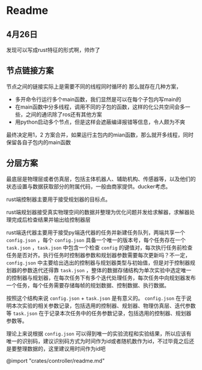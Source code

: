 # Readme

## 4月26日

发现可以写成rust特征的形式啊，帅炸了

## 节点链接方案

节点之间的链接实际上是需要不同的线程同时循环的
那么就存在几种方案，

- 多开命令行运行多个main函数，我们显然是可以在每个子包内写main的
- 在main函数中分多线程，调用不同的子包的函数，这样的化公共空间会多一些，之间的通讯除了ros还有其他方案
- 用python启动多个节点，但是这样会遮蔽编译报错等信息，令人颇为不爽

最终决定用1，2 方案合并，如果运行主包内的mian函数，那么就开多线程，同时保留各自子包内的main函数

## 分层方案

最底层是物理层或者仿真层，包括主体机器人、辅助机构、传感器等，以及他们的状态设置与数据获取部分的附属代码，一般由商家提供。ducker考虑。

rust端控制器主要用于接受规划器的目标点。

rust端规划器接受真实物理空间的数据并整理为优化问题并发给求解器，求解器处理完成后检查结果并输出给控制器层

rust端迭代器主要用于接受py端迭代器的任务并新建任务队列，两端共享一个 `config.json` ，每个 `config.json` 具备一个唯一的版本号，每个任务存在一个 `task.json` ，`task.json` 中包含一个检查 `config` 的键值对，每次执行任务前检查任务是否对齐。执行任务时控制器参数和规划器参数需要每次更新吗？不一定，`config.json` 中主要给出选出的控制器与规划器类型与初始值，但是对于控制器规划器的参数迭代还得靠 `task.json` ，整体的数据存储结构为单次实验中选定唯一的控制器与规划器，在每次任务下有多个迭代处理任务，每次任务中向规划器发布一个任务，每个任务需要存储每帧的规划数据、控制数据、执行数据。

按照这个结构来说 `config.json` + `task.json` 是有意义的。
`config.json` 在于说明本次实验的相关参数记录，包括选用的控制器、规划器、物理仿真层、迭代参数等
`task.json` 在于记录本次任务中的任务参数记录，包括选用的控制器、规划器参数等。

理论上来说根据 `config.json` 可以得到唯一的实验流程和实验结果，所以应该有唯一的识别码，建议识别码方式为时间作为id或者随机数作为id，不过毕竟之后还是要整理数据的，这里建议用时间作为id吧

@import "crates/controller/readme.md"
